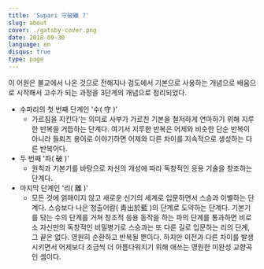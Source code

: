 ```yaml
---
title: 'Supari 守破離 ?'
slug: about
cover: ./gatsby-cover.png
date: 2018-09-30
language: en
disqus: true
type: page
---
```


이 어원은 불교에서 나온 것으로 전해지나 검도에서 기본으로 사용하는 개념으로 배움으로 시작해서 고수가 되는 과정을 3단계의 개념으로 정리되었다.

- 수파리의 첫 번째 단계인 '수( 守 )'
  - 가르침을 지킨다'는 의미로 사부가 가르친 기본을 철저하게 연마하기 위해 지루한 반복을 거듭하는 단계다. 여기서 지루한 반복은 어제와 비슷한 단순 반복이 아니라 들뢰즈 용어로 이야기하면 어제와 다른 차이를 지속적으로 생성하는 다른 반복이다.
- 두 번째 '파( 破 )'
  - 원칙과 기본기를 바탕으로 자신의 개성에 따라 독창적인 응용 기술을 창조하는 단계다.
- 마지막 단계인 '리( 離 )'
  - 모든 것에 얽매이지 않고 새로운 신기의 세계로 입문하면서 스승과 이별하는 단계다. 스승보다 나은 청출어람( 靑出於藍 )의 단계로 도약하는 단계다. 기본기를 닦는 수의 단계를 거쳐 창조적 응용 동작을 하는 파의 단계를 통과하면 비로소 자신만의 독창적인 비밀병기로 스승과는 또 다른 길로 입문하는 리의 단계, 그 끝은 없다. 영원히 순환하고 반복될 뿐이다. 하지만 이전과 다른 차이를 발생시키면서 어제보다 조금씩 더 아름다워지기 위해 애쓰는 영원한 미완성 교향곡인 셈이다.
